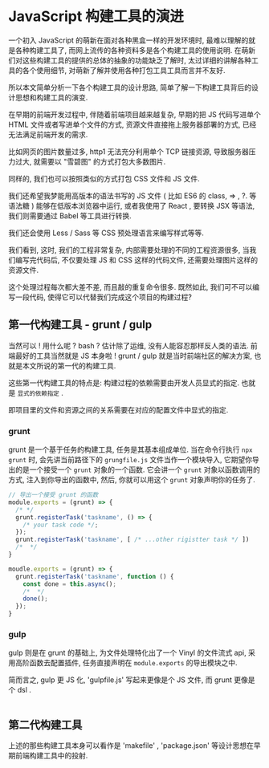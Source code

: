 # JavaScript 构建工具的演进

一个初入 JavaScript 的萌新在面对各种黑盒一样的开发环境时,
最难以理解的就是各种构建工具了, 而网上流传的各种资料多是各个构建工具的使用说明.
在萌新们对这些构建工具的提供的总体的抽象的功能缺乏了解时,
太过详细的讲解各种工具的各个使用细节,
对萌新了解并使用各种打包工具工具而言并不友好.

所以本文简单分析一下各个构建工具的设计思路,
简单了解一下构建工具背后的设计思想和构建工具的演变.

在早期的前端开发过程中, 伴随着前端项目越来越复杂,
早期的把 JS 代码写进单个 HTML 文件或者写进单个文件的方式,
资源文件直接拖上服务器部署的方式, 已经无法满足前端开发的需求.

比如网页的图片数量过多, http1 无法充分利用单个 TCP 链接资源,
导致服务器压力过大, 就需要以 "雪碧图" 的方式打包大多数图片.

同样的, 我们也可以按照类似的方式打包 CSS 文件和 JS 文件.

我们还希望我梦能用高版本的语法书写的 JS 文件 ( 比如 ES6 的 class, => , ?. 等语法糖 )
能够在低版本浏览器中运行, 或者我使用了 React , 要转换 JSX 等语法,
我们则需要通过 Babel 等工具进行转换.

我们还会使用 Less / Sass 等 CSS 预处理语言来编写样式等等.

我们看到, 这时, 我们的工程非常复杂, 内部需要处理的不同的工程资源很多,
当我们编写完代码后, 不仅要处理 JS 和 CSS 这样的代码文件,
还需要处理图片这样的资源文件.

这个处理过程每次都大差不差, 而且敲的重复命令很多.
既然如此, 我们可不可以编写一段代码, 使得它可以代替我们完成这个项目的构建过程?

## 第一代构建工具 - grunt / gulp

当然可以 ! 用什么呢 ? bash ? 估计除了运维, 没有人能容忍那样反人类的语法.
前端最好的工具当然就是 JS 本身啦 !  grunt / gulp 就是当时前端社区的解决方案,
也就是本文所说的第一代的构建工具.

这些第一代构建工具的特点是:
构建过程的依赖需要由开发人员显式的指定.  也就是 `显式的依赖指定` .

即项目里的文件和资源之间的关系需要在对应的配置文件中显式的指定.

### grunt

grunt 是一个基于任务的构建工具, 任务是其基本组成单位.
当在命令行执行 `npx grunt` 时,
会先讲当前路径下的 `grungfile.js` 文件当作一个模块导入,
它期望你导出的是一个接受一个 `grunt` 对象的一个函数.
它会讲一个 `grunt` 对象以函数调用的方式, 注入到你导出的函数中,
然后, 你就可以用这个 `grunt` 对象声明你的任务了.

```JavaScript
// 导出一个接受 grunt 的函数
module.exports = (grunt) => {
  /* */ 
  grunt.registerTask('taskname', () => {
    /* your task code */;
  });
  grunt.registerTask('taskname', [ /* ...other rigistter task */ ])
  /*  */
}
```

```JavaScript
moudle.exports = (grunt) => {
  grunt.registerTask('taskname', function () {
    const done = this.async();
    /*  */
    done();
  });
}
```

### gulp

gulp 则是在 grunt 的基础上, 为文件处理特化出了一个 Vinyl 的文件流式 api,
采用高阶函数去配置插件, 任务直接声明在 `module.exports` 的导出模块之中.

简而言之, gulp 更 JS 化, 'gulpfile.js' 写起来更像是个 JS 文件,
而 grunt 更像是个 dsl .

```JavaScript

```

## 第二代构建工具

上述的那些构建工具本身可以看作是 'makefile' , 'package.json'
等设计思想在早期前端构建工具中的投射.
